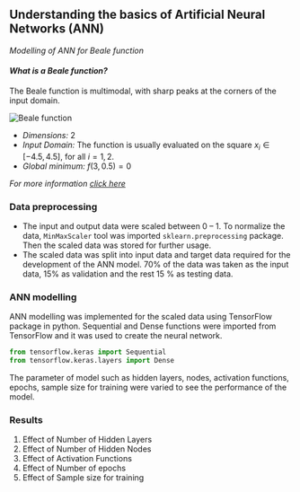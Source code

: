 ## Understanding the basics of Artificial Neural Networks (ANN)

*Modelling of ANN for Beale function*

#### *What is a Beale function?*

The Beale function is multimodal, with sharp peaks at the corners of the input domain.

![Beale function](https://www.sfu.ca/~ssurjano/beale.png)

- *Dimensions:* 2
- *Input Domain:* The function is usually evaluated on the square $x_i ∈ [-4.5, 4.5]$, for all $i = 1, 2$.
- *Global minimum:* $f(3,0.5)=0$

*For more information [click here](https://en.wikipedia.org/wiki/Test_functions_for_optimization)*

### Data preprocessing

- The input and output data were scaled between 0 – 1. To normalize the data, `MinMaxScaler` tool was imported `sklearn.preprocessing` package. Then the scaled data was stored for further usage.
- The scaled data was split into input data and target data required for the development of the ANN model. 70% of the data was taken as the input data, 15% as validation and the rest 15 % as testing data.

### ANN modelling

ANN modelling was implemented for the scaled data using TensorFlow package in python. Sequential and Dense functions were imported from TensorFlow and it was used to create the neural network.

```python
from tensorflow.keras import Sequential
from tensorflow.keras.layers import Dense
```
The parameter of model such as hidden layers, nodes, activation functions, epochs, sample size for training were varied to see the performance of the model.

### Results

1. Effect of Number of Hidden Layers
2. Effect of Number of Hidden Nodes
3. Effect of Activation Functions
4. Effect of Number of epochs
5. Effect of Sample size for training